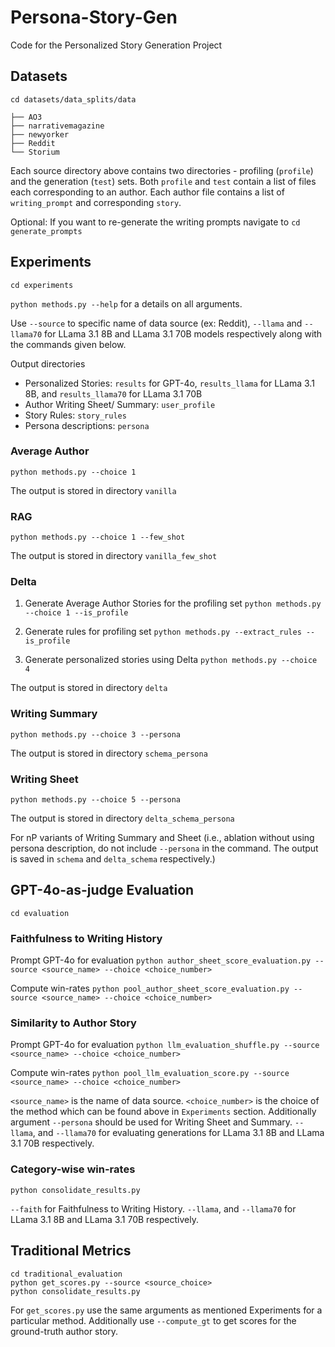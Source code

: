# Persona-Story-Gen

Code for the Personalized Story Generation Project

## Datasets

```cd datasets/data_splits/data```

```
├── AO3
├── narrativemagazine
├── newyorker
├── Reddit
└── Storium
```

Each source directory above contains two directories - profiling (```profile```) and the generation (```test```) sets. Both ```profile``` and ```test``` contain a list of files each corresponding to an author. Each author file contains a list of ```writing_prompt``` and corresponding ```story```.

Optional: If you want to re-generate the writing prompts navigate to ```cd generate_prompts```

## Experiments
```cd experiments```

```python methods.py --help``` for a details on all arguments. 

Use ```--source``` to specific name of data source (ex: Reddit), ```--llama``` and ```--llama70``` for LLama 3.1 8B and LLama 3.1 70B models respectively along with the commands given below.

Output directories
* Personalized Stories: ```results``` for GPT-4o, ```results_llama``` for LLama 3.1 8B, and ```results_llama70``` for LLama 3.1 70B
* Author Writing Sheet/ Summary: ```user_profile```
* Story Rules: ```story_rules```
* Persona descriptions: ```persona```

### Average Author

```python methods.py --choice 1```

The output is stored in directory ```vanilla```

### RAG

```python methods.py --choice 1 --few_shot```

The output is stored in directory ```vanilla_few_shot```

### Delta

1. Generate Average Author Stories for the profiling set 
```python methods.py --choice 1 --is_profile```

2. Generate rules for profiling set 
```python methods.py --extract_rules --is_profile```

3. Generate personalized stories using Delta
```python methods.py --choice 4```

The output is stored in directory ```delta```

### Writing Summary

```python methods.py --choice 3 --persona```

The output is stored in directory ```schema_persona```

### Writing Sheet 
```python methods.py --choice 5 --persona```

The output is stored in directory ```delta_schema_persona```

For nP variants of Writing Summary and Sheet (i.e., ablation without using persona description, do not include ```--persona``` in the command. The output is saved in ```schema``` and ```delta_schema``` respectively.)

## GPT-4o-as-judge Evaluation 

```cd evaluation```

### Faithfulness to Writing History 

Prompt GPT-4o for evaluation 
```python author_sheet_score_evaluation.py --source <source_name> --choice <choice_number>```

Compute win-rates
```python pool_author_sheet_score_evaluation.py --source <source_name> --choice <choice_number>```

### Similarity to Author Story 

Prompt GPT-4o for evaluation 
```python llm_evaluation_shuffle.py --source <source_name> --choice <choice_number>```

Compute win-rates
```python pool_llm_evaluation_score.py --source <source_name> --choice <choice_number>```

```<source_name>``` is the name of data source. ```<choice_number>``` is the choice of the method which can be found above in ```Experiments``` section. Additionally argument ```--persona``` should be used for Writing Sheet and Summary. ```--llama```, and ```--llama70``` for evaluating generations for LLama 3.1 8B and LLama 3.1 70B respectively. 

### Category-wise win-rates

```python consolidate_results.py```

```--faith``` for Faithfulness to Writing History. ```--llama```, and ```--llama70``` for LLama 3.1 8B and LLama 3.1 70B respectively. 

## Traditional Metrics 

```
cd traditional_evaluation
python get_scores.py --source <source_choice> 
python consolidate_results.py
```

For ```get_scores.py``` use the same arguments as mentioned Experiments for a particular method. Additionally use ```--compute_gt``` to get scores for the ground-truth author story. 
